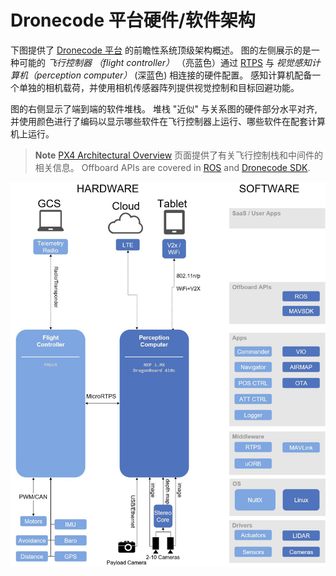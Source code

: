 # Dronecode 平台硬件/软件架构

下图提供了 [Dronecode 平台](https://www.dronecode.org/platform/) 的前瞻性系统顶级架构概述。 图的左侧展示的是一种可能的 *飞行控制器 （flight controller）* （亮蓝色）通过 [RTPS](../middleware/micrortps.md) 与 *视觉感知计算机（perception computer）* (深蓝色) 相连接的硬件配置。 感知计算机配备一个单独的相机载荷，并使用相机传感器阵列提供视觉控制和目标回避功能。

图的右侧显示了端到端的软件堆栈。 堆栈 "近似" 与关系图的硬件部分水平对齐, 并使用颜色进行了编码以显示哪些软件在飞行控制器上运行、哪些软件在配套计算机上运行。

> **Note** [PX4 Architectural Overview](../concept/architecture.md) 页面提供了有关飞行控制栈和中间件的相关信息。 Offboard APIs are covered in [ROS](../ros/README.md) and [Dronecode SDK](https://www.dronecode.org/sdk/).

![Dronecode 平台架构](../../assets/diagrams/dronecode_platform_architecture.jpg)

<!-- The drawing is on draw.io: https://drive.google.com/file/d/14sgSpcs7NcBatW-qn0dLtyMHvwNMSSlm/view?usp=sharing. Request access from dev team. -->
